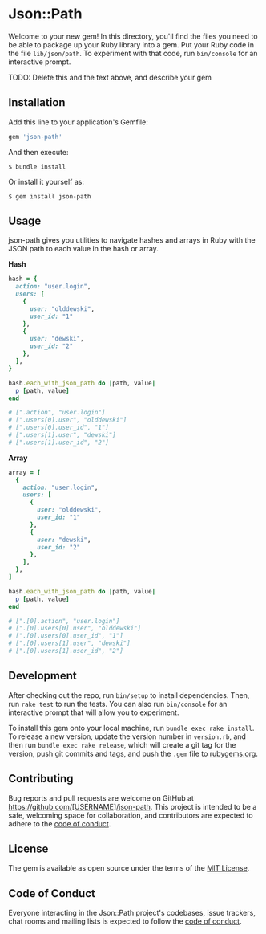 # Json::Path

Welcome to your new gem! In this directory, you'll find the files you need to be able to package up your Ruby library into a gem. Put your Ruby code in the file `lib/json/path`. To experiment with that code, run `bin/console` for an interactive prompt.

TODO: Delete this and the text above, and describe your gem

## Installation

Add this line to your application's Gemfile:

```ruby
gem 'json-path'
```

And then execute:

    $ bundle install

Or install it yourself as:

    $ gem install json-path

## Usage

json-path gives you utilities to navigate hashes and arrays in Ruby with the
JSON path to each value in the hash or array.

**Hash**

```ruby
hash = {
  action: "user.login",
  users: [
    {
      user: "olddewski",
      user_id: "1"
    },
    {
      user: "dewski",
      user_id: "2"
    },
  ],
}

hash.each_with_json_path do |path, value|
  p [path, value]
end

# [".action", "user.login"]
# [".users[0].user", "olddewski"]
# [".users[0].user_id", "1"]
# [".users[1].user", "dewski"]
# [".users[1].user_id", "2"]
```

**Array**

```ruby
array = [
  {
    action: "user.login",
    users: [
      {
        user: "olddewski",
        user_id: "1"
      },
      {
        user: "dewski",
        user_id: "2"
      },
    ],
  },
]

hash.each_with_json_path do |path, value|
  p [path, value]
end

# [".[0].action", "user.login"]
# [".[0].users[0].user", "olddewski"]
# [".[0].users[0].user_id", "1"]
# [".[0].users[1].user", "dewski"]
# [".[0].users[1].user_id", "2"]
```

## Development

After checking out the repo, run `bin/setup` to install dependencies. Then, run `rake test` to run the tests. You can also run `bin/console` for an interactive prompt that will allow you to experiment.

To install this gem onto your local machine, run `bundle exec rake install`. To release a new version, update the version number in `version.rb`, and then run `bundle exec rake release`, which will create a git tag for the version, push git commits and tags, and push the `.gem` file to [rubygems.org](https://rubygems.org).

## Contributing

Bug reports and pull requests are welcome on GitHub at https://github.com/[USERNAME]/json-path. This project is intended to be a safe, welcoming space for collaboration, and contributors are expected to adhere to the [code of conduct](https://github.com/[USERNAME]/json-path/blob/master/CODE_OF_CONDUCT.md).

## License

The gem is available as open source under the terms of the [MIT License](https://opensource.org/licenses/MIT).

## Code of Conduct

Everyone interacting in the Json::Path project's codebases, issue trackers, chat rooms and mailing lists is expected to follow the [code of conduct](https://github.com/[USERNAME]/json-path/blob/master/CODE_OF_CONDUCT.md).
